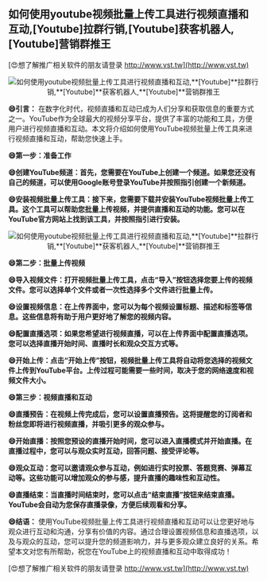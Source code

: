 ## **如何使用youtube视频批量上传工具进行视频直播和互动,**[Youtube]**拉群行销,**[Youtube]**获客机器人,**[Youtube]**营销群推王**

[😍想了解推广相关软件的朋友请登录 http://www.vst.tw](http://www.vst.tw)

 <center><img src="https://vst.tw/MP4/tuiguang/png/0.png" alt="如何使用youtube视频批量上传工具进行视频直播和互动,**[Youtube]**拉群行销,**[Youtube]**获客机器人,**[Youtube]**营销群推王"></center>

**😄引言：**
在数字化时代，视频直播和互动已成为人们分享和获取信息的重要方式之一。YouTube作为全球最大的视频分享平台，提供了丰富的功能和工具，方便用户进行视频直播和互动。本文将介绍如何使用YouTube视频批量上传工具来进行视频直播和互动，帮助您快速上手。

**😄第一步：准备工作**

**😄创建YouTube频道：首先，您需要在YouTube上创建一个频道。如果您还没有自己的频道，可以使用Google账号登录YouTube并按照指引创建一个新频道。**

**😄安装视频批量上传工具：接下来，您需要下载并安装YouTube视频批量上传工具。这个工具可以帮助您批量上传视频，并提供直播和互动的功能。您可以在YouTube官方网站上找到该工具，并按照指引进行安装。**

 <center><img src="https://vst.tw/MP4/tuiguang/png/6.png" alt="如何使用youtube视频批量上传工具进行视频直播和互动,**[Youtube]**拉群行销,**[Youtube]**获客机器人,**[Youtube]**营销群推王"></center>

**😄第二步：批量上传视频**

**😄导入视频文件：打开视频批量上传工具，点击“导入”按钮选择您要上传的视频文件。您可以选择单个文件或者一次性选择多个文件进行批量上传。**

**😄设置视频信息：在上传界面中，您可以为每个视频设置标题、描述和标签等信息。这些信息将有助于用户更好地了解您的视频内容。**

**😄配置直播选项：如果您希望进行视频直播，可以在上传界面中配置直播选项。您可以选择直播开始时间、直播时长和观众交互方式等。**

**😄开始上传：点击“开始上传”按钮，视频批量上传工具将自动将您选择的视频文件上传到YouTube平台。上传过程可能需要一些时间，取决于您的网络速度和视频文件大小。**

**😄第三步：视频直播和互动**

**😄直播预告：在视频上传完成后，您可以设置直播预告。这将提醒您的订阅者和粉丝您即将进行视频直播，并吸引更多的观众参与。**

**😄开始直播：按照您预设的直播开始时间，您可以进入直播模式并开始直播。在直播过程中，您可以与观众实时互动，回答问题、接受评论等。**

**😄观众互动：您可以邀请观众参与互动，例如进行实时投票、答题竞赛、弹幕互动等。这些功能可以增加观众的参与感，提升直播的趣味性和互动性。**

**😄直播结束：当直播时间结束时，您可以点击“结束直播”按钮来结束直播。YouTube会自动为您保存直播录像，方便后续观看和分享。**

**😄结语：**
使用YouTube视频批量上传工具进行视频直播和互动可以让您更好地与观众进行互动和沟通，分享有价值的内容。通过合理设置视频信息和直播选项，以及与观众的互动，您可以提升您的频道影响力，并与更多观众建立良好的关系。希望本文对您有所帮助，祝您在YouTube上的视频直播和互动中取得成功！

[😍想了解推广相关软件的朋友请登录 http://www.vst.tw](http://www.vst.tw)



